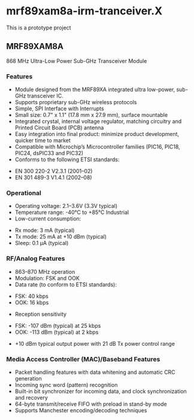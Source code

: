 # mrf89xam8a-irm-tranceiver.X

This is a prototype project


## MRF89XAM8A
868 MHz Ultra-Low Power
Sub-GHz Transceiver Module


### Features
* Module designed from the MRF89XA integrated ultra low-power, sub-GHz transceiver IC.
* Supports proprietary sub-GHz wireless protocols
* Simple, SPI Interface with Interrupts
* Small size: 0.7" x 1.1" (17.8 mm x 27.9 mm), surface mountable
* Integrated crystal, internal voltage regulator, matching circuitry and Printed Circuit Board (PCB) antenna
* Easy integration into final product: minimize product development, quicker time to market
* Compatible with Microchip’s Microcontroller families (PIC16, PIC18, PIC24, dsPIC33 and PIC32)
* Conforms to the following ETSI standards:
- EN 300 220-2 V2.3.1 (2001–02)
- EN 301 489-3 V1.4.1 (2002–08)

### Operational
* Operating voltage: 2.1–3.6V (3.3V typical)
* Temperature range: -40°C to +85°C Industrial
* Low-current consumption:
- Rx mode: 3 mA (typical)
- Tx mode: 25 mA at +10 dBm (typical)
- Sleep: 0.1 µA (typical)

### RF/Analog Features
* 863–870 MHz operation
* Modulation: FSK and OOK
* Data rate (to conform to ETSI standards):
- FSK: 40 kbps
- OOK: 16 kbps
* Reception sensitivity
- FSK: -107 dBm (typical) at 25 kbps
- OOK: -113 dBm (typical) at 2 kbps
* +10 dBm typical output power with 21 dB Tx power control range

### Media Access Controller \(MAC)/Baseband Features
* Packet handling features with data whitening and automatic CRC generation
* Incoming sync word (pattern) recognition
* Built-in bit synchronizer for incoming data, and clock synchronization and recovery
* 64-byte transmit/receive FIFO with preload in stand-by mode
* Supports Manchester encoding/decoding techniques

